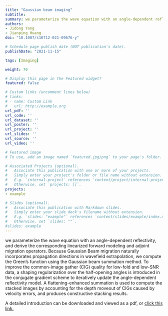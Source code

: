 ```yaml
---
title: "Gaussian beam imaging"
subtitle: 
summary: we parameterize the wave equation with an angle-dependent reflectivity, and derive the corresponding linearized forward modeling and adjoint migration operators.   
authors:
- Jidong Yang
- Jianping Huang
doi: "10.1007/s10712-021-09676-y"

# Schedule page publish date (NOT publication's date).
publishDate: "2021-11-15"

tags: [Imaging]

weight: 70

# Display this page in the Featured widget?
featured: false

# Custom links (uncomment lines below)
# links:
# - name: Custom Link
#   url: http://example.org
url_pdf: ''
url_code: ''
url_dataset: ''
url_poster: ''
url_project: ''
url_slides: ''
url_source: ''
url_video: ''

# Featured image
# To use, add an image named `featured.jpg/png` to your page's folder. 

# Associated Projects (optional).
#   Associate this publication with one or more of your projects.
#   Simply enter your project's folder or file name without extension.
#   E.g. `internal-project` references `content/project/internal-project/index.md`.
#   Otherwise, set `projects: []`.
projects:
- example

# Slides (optional).
#   Associate this publication with Markdown slides.
#   Simply enter your slide deck's filename without extension.
#   E.g. `slides: "example"` references `content/slides/example/index.md`.
#   Otherwise, set `slides: ""`.
#slides: example
---
```


we parameterize the wave equation with an angle-dependent reflectivity, and derive the corresponding linearized forward modeling and adjoint migration operators. Because Gaussian Beam migration naturally incorporates propagation directions in wavefield extrapolation, we compute the Green’s function using the Gaussian beam summation method. To improve the common-image gather (CIG) quality for low-fold and low-SNR data, a shaping regularization over the half-opening angles is introduced in the conjugate gradient scheme to iteratively update the angle-dependent reflectivity model. A flattening-enhanced summation is used to compute the stacked images by accounting for the depth moveout of CIGs caused by velocity errors, and produces constructive stacking results.

A detailed introduction can be downloaded and viewed as a pdf, or [click this link.](https://link.springer.com/article/10.1007/s10712-021-09676-y)
